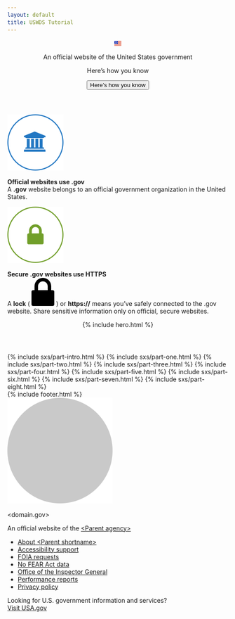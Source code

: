 ```yaml
---
layout: default
title: USWDS Tutorial
---
```

<section class="usa-banner" aria-label="Official government website">
  <div class="usa-accordion">
    <header class="usa-banner__header">
      <div class="usa-banner__inner">
        <div class="grid-col-auto">
          <img
            class="usa-banner__header-flag"
            src="/assets/uswds/img/us_flag_small.png"
            alt="U.S. flag"
          />
        </div>
        <div class="grid-col-fill tablet:grid-col-auto">
          <p class="usa-banner__header-text">
            An official website of the United States government
          </p>
          <p class="usa-banner__header-action" aria-hidden="true">
            Here’s how you know
          </p>
        </div>
        <button
          class="usa-accordion__button usa-banner__button"
          aria-expanded="false"
          aria-controls="gov-banner-default"
        >
          <span class="usa-banner__button-text">Here’s how you know</span>
        </button>
      </div>
    </header>
    <div class="usa-banner__content usa-accordion__content" id="gov-banner-default">
      <div class="grid-row grid-gap-lg">
        <div class="usa-banner__guidance tablet:grid-col-6">
          <img
            class="usa-banner__icon usa-media-block__img"
            src="/assets/uswds/img/icon-dot-gov.svg"
            role="img"
            alt=""
            aria-hidden="true"
          />
          <div class="usa-media-block__body">
            <p>
              <strong> Official websites use .gov </strong>
              <br />
              A <strong>.gov</strong> website belongs to an official government
              organization in the United States.
            </p>
          </div>
        </div>
        <div class="usa-banner__guidance tablet:grid-col-6">
          <img
            class="usa-banner__icon usa-media-block__img"
            src="/assets/uswds/img/icon-https.svg"
            role="img"
            alt=""
            aria-hidden="true"
          />
          <div class="usa-media-block__body">
            <p>
              <strong> Secure .gov websites use HTTPS </strong>
              <br />
              A <strong>lock</strong> (
              <span class="icon-lock"
                ><svg
                  xmlns="http://www.w3.org/2000/svg"
                  width="52"
                  height="64"
                  viewBox="0 0 52 64"
                  class="usa-banner__lock-image"
                  role="img"
                  aria-labelledby="banner-lock-title-default banner-lock-description-default"
                  focusable="false"
                >
                  <title id="banner-lock-title-default">Lock</title>
                  <desc id="banner-lock-description-default">A locked padlock</desc>
                  <path
                    fill="#000000"
                    fill-rule="evenodd"
                    d="M26 0c10.493 0 19 8.507 19 19v9h3a4 4 0 0 1 4 4v28a4 4 0 0 1-4 4H4a4 4 0 0 1-4-4V32a4 4 0 0 1 4-4h3v-9C7 8.507 15.507 0 26 0zm0 8c-5.979 0-10.843 4.77-10.996 10.712L15 19v9h22v-9c0-6.075-4.925-11-11-11z"
                  /></svg
              ></span>
              ) or <strong>https://</strong> means you’ve safely connected to
              the .gov website. Share sensitive information only on official,
              secure websites.
            </p>
          </div>
        </div>
      </div>
    </div>
  </div>
</section>

<header class="opener">
  {% include hero.html %}
</header>
<main id="tutorial-start">
  {% include sxs/part-intro.html %}
  {% include sxs/part-one.html %}
  {% include sxs/part-two.html %}
  {% include sxs/part-three.html %}
  {% include sxs/part-four.html %}
  {% include sxs/part-five.html %}
  {% include sxs/part-six.html %}
  {% include sxs/part-seven.html %}
  {% include sxs/part-eight.html %}
</main>
{% include footer.html %}
  <div class="usa-identifier">
  <section
    class="usa-identifier__section usa-identifier__section--masthead"
    aria-label="Agency identifier,"
  >
    <div class="usa-identifier__container">
      <div class="usa-identifier__logos">
        <a href="javascript:void(0);" class="usa-identifier__logo">
          <img
            class="usa-identifier__logo-img"
            src="/assets/uswds/img/circle-gray-20.svg"
            alt="&lt;Parent agency&gt; logo"
            role="img"
          />
        </a>
      </div>
      <div class="usa-identifier__identity" aria-label="Agency description">
        <p class="usa-identifier__identity-domain">&lt;domain.gov&gt;</p>
        <p class="usa-identifier__identity-disclaimer">
          An official website of the
          <a href="javascript:void(0);">&lt;Parent agency&gt;</a>
        </p>
      </div>
    </div>
  </section>
  <nav
    class="usa-identifier__section usa-identifier__section--required-links"
    aria-label="Important links,"
  >
    <div class="usa-identifier__container">
      <ul class="usa-identifier__required-links-list">
        <li class="usa-identifier__required-links-item">
          <a
            href="javascript:void(0);"
            class="usa-identifier__required-link usa-link"
            >About &lt;Parent shortname&gt;</a
          >
        </li>
        <li class="usa-identifier__required-links-item">
          <a
            href="javascript:void(0);"
            class="usa-identifier__required-link usa-link"
            >Accessibility support</a
          >
        </li>
        <li class="usa-identifier__required-links-item">
          <a
            href="javascript:void(0);"
            class="usa-identifier__required-link usa-link"
            >FOIA requests</a
          >
        </li>
        <li class="usa-identifier__required-links-item">
          <a
            href="javascript:void(0);"
            class="usa-identifier__required-link usa-link"
            >No FEAR Act data</a
          >
        </li>
        <li class="usa-identifier__required-links-item">
          <a
            href="javascript:void(0);"
            class="usa-identifier__required-link usa-link"
            >Office of the Inspector General</a
          >
        </li>
        <li class="usa-identifier__required-links-item">
          <a
            href="javascript:void(0);"
            class="usa-identifier__required-link usa-link"
            >Performance reports</a
          >
        </li>
        <li class="usa-identifier__required-links-item">
          <a
            href="javascript:void(0);"
            class="usa-identifier__required-link usa-link"
            >Privacy policy</a
          >
        </li>
      </ul>
    </div>
  </nav>
  <section
    class="usa-identifier__section usa-identifier__section--usagov"
    aria-label="U.S. government information and services,"
  >
    <div class="usa-identifier__container">
      <div class="usa-identifier__usagov-description">
        Looking for U.S. government information and services?
      </div>
      <a href="https://www.usa.gov/" class="usa-link">Visit USA.gov</a>
    </div>
  </section>
</div>
